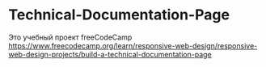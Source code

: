 # Technical-Documentation-Page
Это учебный проект freeCodeCamp </br>
https://www.freecodecamp.org/learn/responsive-web-design/responsive-web-design-projects/build-a-technical-documentation-page
